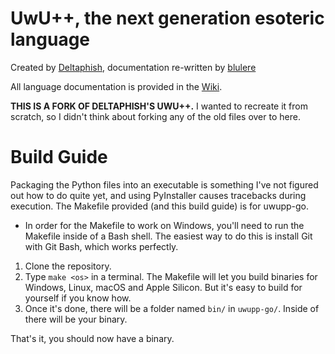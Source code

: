 # UwU++, the next generation esoteric language
Created by 
[Deltaphish](https://github.com/Deltaphish/UwUpp),
documentation re-written by
[blulere](https://github.com/blulere)

All language documentation is provided in the [Wiki](https://github.com/blulere/UwUpp/wiki).

**THIS IS A FORK OF DELTAPHISH'S UWU++.** I wanted to recreate it from scratch, so I didn't think about forking any of the old files over to here.

# Build Guide

Packaging the Python files into an executable is something I've not figured out how to do quite yet, and using PyInstaller causes tracebacks during execution. The Makefile provided (and this build guide) is for uwupp-go.

* In order for the Makefile to work on Windows, you'll need to run the Makefile inside of a Bash shell. The easiest way to do this is install Git with Git Bash, which works perfectly.

1. Clone the repository.
2. Type `make <os>` in a terminal. The Makefile will let you build binaries for Windows, Linux, macOS and Apple Silicon. But it's easy to build for yourself if you know how.
3. Once it's done, there will be a folder named `bin/` in `uwupp-go/`. Inside of there will be your binary.

That's it, you should now have a binary. 